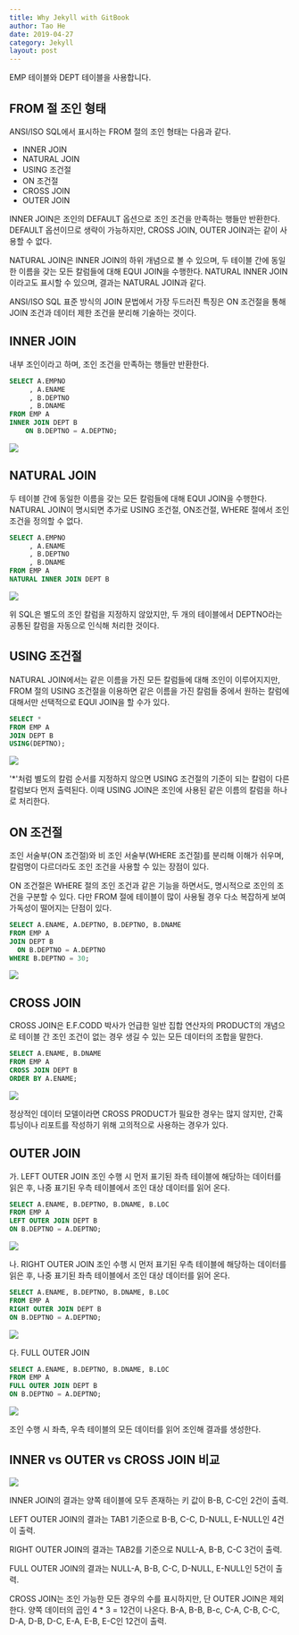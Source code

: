 ```yaml
---
title: Why Jekyll with GitBook
author: Tao He
date: 2019-04-27
category: Jekyll
layout: post
---
```


EMP 테이블와 DEPT 테이블을 사용합니다.

## FROM 절 조인 형태
ANSI/ISO SQL에서 표시하는 FROM 절의 조인 형태는 다음과 같다.
>
- INNER JOIN
- NATURAL JOIN
- USING 조건절
- ON 조건절
- CROSS JOIN
- OUTER JOIN

INNER JOIN은 조인의 DEFAULT 옵션으로 조인 조건을 만족하는 행들만 반환한다. DEFAULT 옵션이므로 생략이 가능하지만, CROSS JOIN, OUTER JOIN과는 같이 사용할 수 없다.

NATURAL JOIN은 INNER JOIN의 하위 개념으로 볼 수 있으며, 두 테이블 간에 동일한 이름을 갖는 모든 칼럼들에 대해 EQUI JOIN을 수행한다. NATURAL INNER JOIN이라고도 표시할 수 있으며, 결과는 NATURAL JOIN과 같다.

ANSI/ISO SQL 표준 방식의 JOIN 문법에서 가장 두드러진 특징은 ON 조건절을 통해 JOIN 조건과 데이터 제한 조건을 분리해 기술하는 것이다.

## INNER JOIN
내부 조인이라고 하며, 조인 조건을 만족하는 행들만 반환한다.

```sql
SELECT A.EMPNO
	 , A.ENAME
     , B.DEPTNO
     , B.DNAME
FROM EMP A
INNER JOIN DEPT B
    ON B.DEPTNO = A.DEPTNO;
```
![](https://velog.velcdn.com/images/gid0727/post/59da7d80-068a-46b6-b852-25b7523ee6f0/image.png)


## NATURAL JOIN
두 테이블 간에 동일한 이름을 갖는 모든 칼럼들에 대해 EQUI JOIN을 수행한다.
NATURAL JOIN이 명시되면 추가로 USING 조건절, ON조건절, WHERE 절에서 조인 조건을 정의할 수 없다.

```sql
SELECT A.EMPNO
	 , A.ENAME
     , B.DEPTNO
     , B.DNAME
FROM EMP A
NATURAL INNER JOIN DEPT B
```
![](https://velog.velcdn.com/images/gid0727/post/59da7d80-068a-46b6-b852-25b7523ee6f0/image.png)

위 SQL은 별도의 조인 칼럼을 지정하지 않았지만, 두 개의 테이블에서 DEPTNO라는 공통된 칼럼을 자동으로 인식해 처리한 것이다.

## USING 조건절
NATURAL JOIN에서는 같은 이름을 가진 모든 칼럼들에 대해 조인이 이루어지지만, FROM 절의 USING 조건절을 이용하면 같은 이름을 가진 칼럼들 중에서 원하는 칼럼에 대해서만 선택적으로 EQUI JOIN을 할 수가 있다.

```sql
SELECT *
FROM EMP A
JOIN DEPT B
USING(DEPTNO);
```
![](https://velog.velcdn.com/images/gid0727/post/dcabe00d-10e0-4bf6-805f-f518d7f3487b/image.png)


'*'처럼 별도의 칼럼 순서를 지정하지 않으면 USING 조건절의 기준이 되는 칼럼이 다른 칼럼보다 먼저 출력된다. 이때 USING JOIN은 조인에 사용된 같은 이름의 칼럼을 하나로 처리한다.

## ON 조건절
조인 서술부(ON 조건절)와 비 조인 서술부(WHERE 조건절)를 분리해 이해가 쉬우며, 칼럼명이 다르더라도 조인 조건을 사용할 수 있는 장점이 있다.

ON 조건절은 WHERE 절의 조인 조건과 같은 기능을 하면서도, 명시적으로 조인의 조건을 구분할 수 있다. 다만 FROM 절에 테이블이 많이 사용될 경우 다소 복잡하게 보여 가독성이 떨어지는 단점이 있다.

```sql
SELECT A.ENAME, A.DEPTNO, B.DEPTNO, B.DNAME
FROM EMP A
JOIN DEPT B
  ON B.DEPTNO = A.DEPTNO
WHERE B.DEPTNO = 30;
```
![](https://velog.velcdn.com/images/gid0727/post/94cd1804-68da-4967-b0c2-36f152f3bb41/image.png)


## CROSS JOIN
CROSS JOIN은 E.F.CODD 박사가 언급한 일반 집합 연산자의 PRODUCT의 개념으로 테이블 간 조인 조건이 없는 경우 생길 수 있는 모든 데이터의 조합을 말한다.

```sql
SELECT A.ENAME, B.DNAME
FROM EMP A
CROSS JOIN DEPT B
ORDER BY A.ENAME;
```
![](https://velog.velcdn.com/images/gid0727/post/7473bf5f-b164-43c0-abfa-c4fee332f68f/image.png)


정상적인 데이터 모델이라면 CROSS PRODUCT가 필요한 경우는 많지 않지만, 간혹 튜닝이나 리포트를 작성하기 위해 고의적으로 사용하는 경우가 있다.

## OUTER JOIN
가. LEFT OUTER JOIN
조인 수행 시 먼저 표기된 좌측 테이블에 해당하는 데이터를 읽은 후, 나중 표기된 우측 테이블에서 조인 대상 데이터를 읽어 온다.

```sql
SELECT A.ENAME, B.DEPTNO, B.DNAME, B.LOC
FROM EMP A
LEFT OUTER JOIN DEPT B
ON B.DEPTNO = A.DEPTNO;
```
![](https://velog.velcdn.com/images/gid0727/post/e8136523-e42e-42df-9d68-f47c21644b21/image.png)

나. RIGHT OUTER JOIN
조인 수행 시 먼저 표기된 우측 테이블에 해당하는 데이터를 읽은 후, 나중 표기된 좌측 테이블에서 조인 대상 데이터를 읽어 온다.

```sql
SELECT A.ENAME, B.DEPTNO, B.DNAME, B.LOC
FROM EMP A
RIGHT OUTER JOIN DEPT B
ON B.DEPTNO = A.DEPTNO;
```
![](https://velog.velcdn.com/images/gid0727/post/6c9267e4-7f8c-4039-8e6c-9c9cd88a4bb5/image.png)

다. FULL OUTER JOIN
```sql
SELECT A.ENAME, B.DEPTNO, B.DNAME, B.LOC
FROM EMP A
FULL OUTER JOIN DEPT B
ON B.DEPTNO = A.DEPTNO;
```
![](https://velog.velcdn.com/images/gid0727/post/ea0bf3db-2160-443b-ace3-d5158eac1644/image.png)

조인 수행 시 좌측, 우측 테이블의 모든 데이터를 읽어 조인해 결과를 생성한다.


## INNER vs OUTER vs CROSS JOIN 비교
![](https://velog.velcdn.com/images/gid0727/post/6169a073-ceaa-4346-ba68-53462217a246/image.png)

INNER JOIN의 결과는
양쪽 테이블에 모두 존재하는 키 값이 B-B, C-C인 2건이 출력.

LEFT OUTER JOIN의 결과는
TAB1 기준으로 B-B, C-C, D-NULL, E-NULL인 4건이 출력.

RIGHT OUTER JOIN의 결과는
TAB2를 기준으로 NULL-A, B-B, C-C 3건이 출력.

FULL OUTER JOIN의 결과는
NULL-A, B-B, C-C, D-NULL, E-NULL인 5건이 출력.

CROSS JOIN는
조인 가능한 모든 경우의 수를 표시하지만, 단 OUTER JOIN은 제외한다.
양쪽 데이터의 곱인 4 * 3 = 12건이 나온다.
B-A, B-B, B-c, C-A, C-B, C-C, D-A, D-B, D-C, E-A, E-B, E-C인 12건이 출력.
